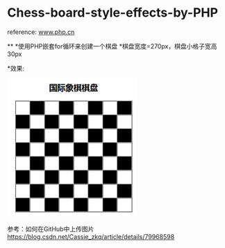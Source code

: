 # Chess-board-style-effects-by-PHP
reference: www.php.cn

**
*使用PHP嵌套for循环来创建一个棋盘
*棋盘宽度=270px，棋盘小格子宽高30px

*效果:

![image](https://github.com/Acegem/Chess-board-style-effects-by-PHP/blob/master/runResult.png)


参考：如何在GitHub中上传图片
https://blog.csdn.net/Cassie_zkq/article/details/79968598
